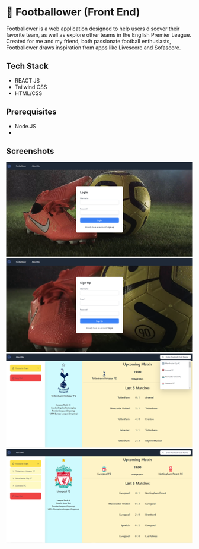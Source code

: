 
# 📝 Footballower (Front End)
Footballower is a web application designed to help users discover their favorite team, as well as explore other teams in the English Premier League. Created for me and my friend, both passionate football enthusiasts, Footballower draws inspiration from apps like Livescore and Sofascore.




## Tech Stack

- REACT JS
- Tailwind CSS
- HTML/CSS

## Prerequisites
- Node.JS
- 
## Screenshots

![App Screenshot](./read%20me%20picture/Screenshot%202024-09-16%20010944.png)
![App Screenshot](./read%20me%20picture/Screenshot%202024-09-16%20011030.png)
![App Screenshot](./read%20me%20picture/Screenshot%202024-09-16%20011121.png)
![App Screenshot](./read%20me%20picture/Screenshot%202024-09-16%20011143.png)

